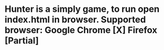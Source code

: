 Hunter is a simply game, to run open index.html in browser.
Supported browser:
Google Chrome [X]
Firefox [Partial]
======
